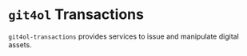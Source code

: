 # `git4ol` Transactions

`git4ol-transactions` provides services to issue and manipulate digital assets.
